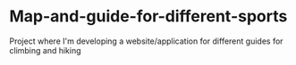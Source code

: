 # Map-and-guide-for-different-sports
Project where I'm developing a website/application for different guides for climbing and hiking
